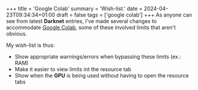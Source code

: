 +++
title = 'Google Colab'
summary = 'Wish-list.'
date = 2024-04-23T09:34:34+01:00
draft = false
tags = ['google colab']
+++
As anyone can see from latest **Darknet** entries, I've made several changes to accommodate [Google Colab](https://colab.research.google.com/), some of these involved limits that aren't obvious.

My wish-list is thus:
- Show appropriate warnings/errors when bypassing these limits (ex.: RAM)
- Make it easier to view limits int the resource tab
- Show when the **GPU** is being used without having to open the resource tabs
